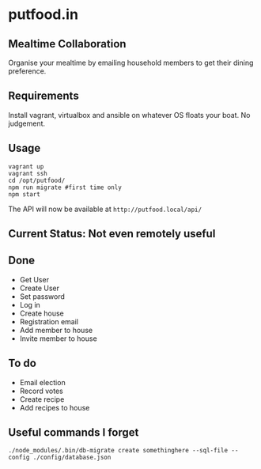# putfood.in
## Mealtime Collaboration

Organise your mealtime by emailing household members to get their dining preference.

## Requirements

Install vagrant, virtualbox and ansible on whatever OS floats your boat. No judgement.

## Usage

```
vagrant up
vagrant ssh
cd /opt/putfood/
npm run migrate #first time only
npm start
```

The API will now be available at `http://putfood.local/api/`

## Current Status: Not even remotely useful

## Done

- Get User
- Create User
- Set password
- Log in
- Create house
- Registration email
- Add member to house
- Invite member to house

## To do

- Email election
- Record votes
- Create recipe
- Add recipes to house

## Useful commands I forget

```
./node_modules/.bin/db-migrate create somethinghere --sql-file --config ./config/database.json 
```
